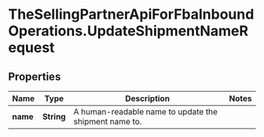 # TheSellingPartnerApiForFbaInboundOperations.UpdateShipmentNameRequest

## Properties

Name | Type | Description | Notes
------------ | ------------- | ------------- | -------------
**name** | **String** | A human-readable name to update the shipment name to. | 


